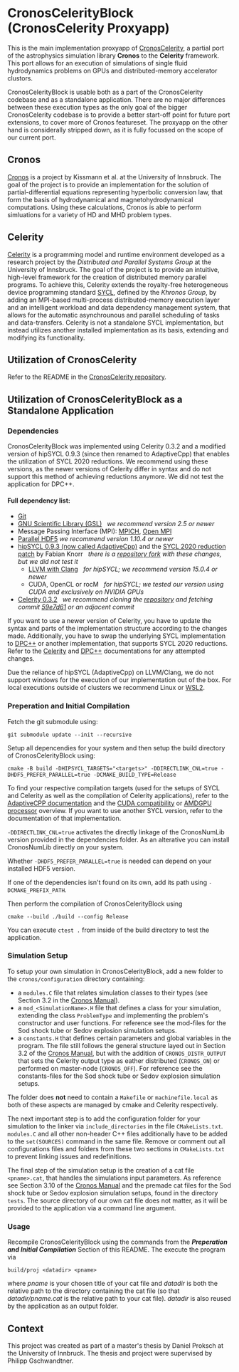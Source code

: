 # CronosCelerityBlock (CronosCelerity Proxyapp)

This is the main implementation proxyapp of [CronosCelerity](https://github.com/philippgs/CronosCelerity), a partial port of the astrophysics simulation library **Cronos** to the **Celerity** framework. This port allows for an execution of simulations of single fluid hydrodynamics problems on GPUs and distributed-memory accelerator clustors.

CronosCelerityBlock is usable both as a part of the CronosCelerity codebase and as a standalone application. There are no major differences between these execution types as the only goal of the bigger CronosCelerity codebase is to provide a better start-off point for future port extensions, to cover more of Cronos featureset. The proxyapp on the other hand is considerally stripped down, as it is fully focussed on the scope of our current port.

## Cronos

[Cronos](https://www.uibk.ac.at/astro/research_groups/ralf-kissmann/home/cronos-code.html.en) is a project by Kissmann et al. at the University of Innsbruck. The goal of the project is to provide an implementation for the solution of partial-differential equations representing hyperbolic conversion law, that form the basis of hydrodynamical and magnetohydrodynamical computations. Using these calculations, Cronos is able to perform simluations for a variety of HD and MHD problem types.

## Celerity

[Celerity](https://celerity.github.io/) is a programming model and runtime environment developed as a research project by the *Distributed and Parallel Systems Group* at the University of Innsbruck. The goal of the project is to provide an intuitive, high-level framework for the creation of distributed memory parallel programs. To achieve this, Celerity extends the royalty-free heterogeneous device programming standard [SYCL](https://www.khronos.org/sycl/), defined by the *Khronos Group*, by adding an MPI-based multi-process distributed-memory execution layer and an intelligent workload and data dependency management system, that allows for the automatic asynchrounous and parallel scheduling of tasks and data-transfers. Celerity is not a standalone SYCL implementation, but instead utilizes another installed implementation as its basis, extending and modifying its functionality.

## Utilization of CronosCelerity

Refer to the README in the [CronosCelerity repository](https://github.com/philippgs/CronosCelerity).

## Utilization of CronosCelerityBlock as a Standalone Application

### Dependencies

CronosCelerityBlock was implemented using Celerity 0.3.2 and a modified version of hipSYCL 0.9.3 (since then renamed to AdaptiveCpp) that enables the utilization of SYCL 2020 reductions. We recommend using these versions, as the newer versions of Celerity differ in syntax and do not support this method of achieving reductions anymore. We did not test the application for DPC++.

#### Full dependency list:
- [Git](https://git-scm.com/)
- [GNU Scientific Library (GSL)](https://www.gnu.org/software/gsl/) &nbsp; *we recommend version 2.5 or newer*
- Message Passing Interface (MPI): [MPICH](https://www.mpich.org/), [Open MPI](https://www.open-mpi.org/)
- [Parallel HDF5](https://www.hdfgroup.org/solutions/hdf5/) *we recommend version 1.10.4 or newer*
- [hipSYCL 0.9.3 (now called AdaptiveCpp)](https://github.com/AdaptiveCpp/AdaptiveCpp/releases/tag/v0.9.3) and the [SYCL 2020 reduction patch](https://github.com/AdaptiveCpp/AdaptiveCpp/pull/578) by Fabian Knorr &nbsp; *there is a [repository fork](https://github.com/fknorr/hipSYCL) with these changes, but we did not test it*
    - [LLVM with Clang](https://llvm.org/) &nbsp; *for hipSYCL; we recommend version 15.0.4 or newer*
    - CUDA, OpenCL or rocM &nbsp; *for hipSYCL; we tested our version using CUDA and exclusively on NVIDIA GPUs*
- [Celerity 0.3.2](https://github.com/celerity/celerity-runtime/releases/tag/v0.3.2) &nbsp; *we recommend cloning the [repository](https://github.com/celerity/celerity-runtime) and fetching commit [59e7d61](https://github.com/celerity/celerity-runtime/tree/59e7d61d3e5ca96fe6cdc38df42ea8b16f76762c) or an adjacent commit*

If you want to use a newer version of Celerity, you have to update the syntax and parts of the implementation structure according to the changes made. Additionally, you have to swap the underlying SYCL implementation to [DPC++](https://www.intel.com/content/www/us/en/developer/tools/oneapi/dpc-compiler.html#gs.76awfe) or another implementation, that supports SYCL 2020 reductions. Refer to the [Celerity](https://celerity.github.io/docs/getting-started) and [DPC++](https://www.intel.com/content/www/us/en/developer/tools/oneapi/dpc-compiler-documentation.html) documentations for any attempted changes.

Due the reliance of hipSYCL (AdaptiveCpp) on LLVM/Clang, we do not support windows for the execution of our implementation out of the box. For local executions outside of clusters we recommend Linux or [WSL2](https://learn.microsoft.com/en-us/windows/wsl/install).

### Preperation and Initial Compilation

Fetch the git submodule using:
```
git submodule update --init --recursive
```

Setup all depencendies for your system and then setup the build directory of CronosCelerityBlock using:
```
cmake -B build -DHIPSYCL_TARGETS="<targets>" -DDIRECTLINK_CNL=true -DHDF5_PREFER_PARALLEL=true -DCMAKE_BUILD_TYPE=Release
```
To find your respective compilation targets (used for the setups of SYCL and Celerity as well as the compilation of Celerity applications), refer to the [AdaptiveCPP documentation](https://github.com/AdaptiveCpp/AdaptiveCpp/blob/develop/doc/using-hipsycl.md) and the [CUDA compatibility](https://developer.nvidia.com/cuda-gpus) or [AMDGPU processor](https://llvm.org/docs/AMDGPUUsage.html#processors) overview. If you want to use another SYCL version, refer to the documentation of that implementation.

`-DDIRECTLINK_CNL=true` activates the directly linkage of the CronosNumLib version provided in the dependencies folder. As an alterative you can install CronosNumLib directly on your system.

Whether `-DHDF5_PREFER_PARALLEL=true` is needed can depend on your installed HDF5 version.

If one of the dependencies isn't found on its own, add its path using `-DCMAKE_PREFIX_PATH`.

Then perform the compilation of CronosCelerityBlock using
```
cmake --build ./build --config Release
```
You can execute `ctest .` from inside of the build directory to test the application.

### Simulation Setup

To setup your own simulation in CronosCelerityBlock, add a new folder to the `cronos/configuration` directory containing:

- a `modules.C` file that relates simulation classes to their types (see Section 3.2 in the [Cronos Manual](external/CronosDocs/Cronos-Manual.pdf)).
- a `mod_<SimulationName>.H` file that defines a class for your simulation, extending the class `ProblemType` and implementing the problem's constructor and user functions. For reference see the mod-files for the Sod shock tube or Sedov explosion simulation setups.
- a `constants.H` that defines certain parameters and global variables in the program. The file still follows the general structure layed out in Section 3.2 of the [Cronos Manual](external/CronosDocs/Cronos-Manual.pdf), but with the addition of `CRONOS_DISTR_OUTPUT` that sets the Celerity output type as eather distributed (`CRONOS_ON`) or performed on master-node (`CRONOS_OFF`). For reference see the constants-files for the Sod shock tube or Sedov explosion simulation setups.

The folder does **not** need to contain a `Makefile` or `machinefile.local` as both of these aspects are managed by cmake and Celerity respectively.

The next important step is to add the configuration folder for your simulation to the linker via `include_directories` in the file `CMakeLists.txt`. `modules.C` and all other non-header C++ files additionally have to be added to the `set(SOURCES)` command in the same file. Remove or comment out all configurations files and folders from these two sections in `CMakeLists.txt` to prevent linking issues and redefinitions.

The final step of the simulation setup is the creation of a cat file `<pname>.cat`, that handles the simulations input parameters. As reference see Section 3.10 of the [Cronos Manual](external/CronosDocs/Cronos-Manual.pdf) and the premade cat files for the Sod shock tube or Sedov explosion simulation setups, found in the directory `tests`. The source directory of our own cat file does not matter, as it will be provided to the application via a command line argument.

### Usage

Recompile CronosCelerityBlock using the commands from the ***Preperation and Initial Compilation*** Section of this README. The execute the program via
```
build/proj <datadir> <pname>
```
where *pname* is your chosen title of your cat file and *datadir* is both the relative path to the directory containing the cat file (so that *datadir/pname.cat* is the relative path to your cat file). *datadir* is also reused by the application as an output folder.

## Context

This project was created as part of a master's thesis by Daniel Proksch at the University of Innbruck. The thesis and project were supervised by Philipp Gschwandtner.

